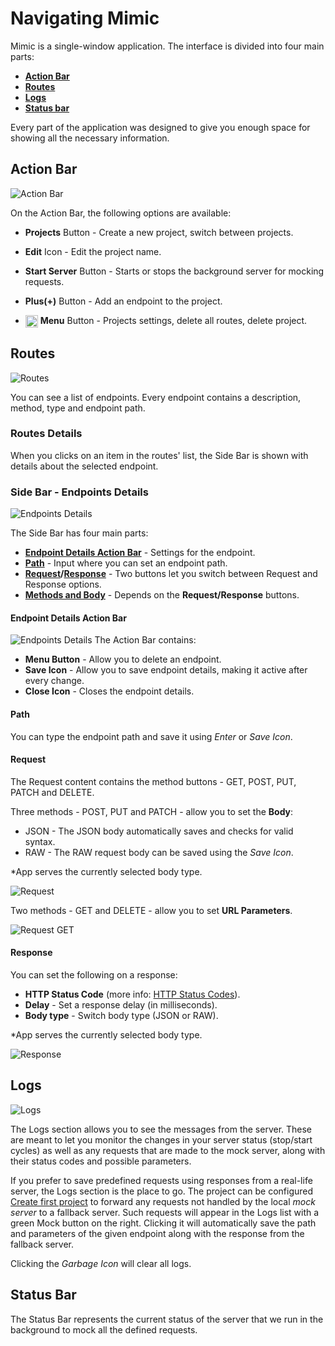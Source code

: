 # Navigating Mimic

Mimic is a single-window application. The interface is divided into four main parts:

- **[Action Bar](#action-bar)**
- **[Routes](#routes)**
- **[Logs](#logs)**
- **[Status bar](#status-bar)**

Every part of the application was designed to give you enough space for showing all the necessary information.

## Action Bar

![Action Bar](../Images/actionbar.png 'Action bar')

On the Action Bar, the following options are available:

- **Projects** Button - Create a new project, switch between projects.

- **Edit** Icon - Edit the project name.

- **Start Server** Button - Starts or stops the background server for mocking requests.

- **Plus(+)** Button - Add an endpoint to the project.

- <img align="top" src="../Images/menuicon.png" width="20" > **Menu** Button - Projects settings, delete all routes, delete project.

## Routes

![Routes](../Images/routes.png 'Routes')

You can see a list of endpoints. Every endpoint contains a description, method, type and endpoint path.

### Routes Details

When you clicks on an item in the routes' list, the Side Bar is shown with details about the selected endpoint.

### Side Bar - Endpoints Details

![Endpoints Details](../Images/endpointdetails.png 'Endpoints Details')

The Side Bar has four main parts:

- **[Endpoint Details Action Bar](#endpoint-details-action-bar)** - Settings for the endpoint.
- **[Path](#path)** - Input where you can set an endpoint path.
- **[Request](#request)/[Response](#response)** - Two buttons let you switch between Request and Response options.
- **[Methods and Body](#request)** - Depends on the **Request/Response** buttons.

#### Endpoint Details Action Bar

![Endpoints Details](../Images/detailsoptions.png 'Endpoints Details')
The Action Bar contains:

- **Menu Button** - Allow you to delete an endpoint.
- **Save Icon** - Allow you to save endpoint details, making it active after every change.
- **Close Icon** - Closes the endpoint details.

#### Path

You can type the endpoint path and save it using _Enter_ or _Save Icon_.

#### Request

The Request content contains the method buttons - GET, POST, PUT, PATCH and DELETE.

Three methods - POST, PUT and PATCH - allow you to set the **Body**:

- JSON - The JSON body automatically saves and checks for valid syntax.
- RAW - The RAW request body can be saved using the _Save Icon_.

\*App serves the currently selected body type.

![Request](../Images/request.png 'Request')

Two methods - GET and DELETE - allow you to set **URL Parameters**.

![Request GET](../Images/requestGET.png 'Request GET')

#### Response

You can set the following on a response:

- **HTTP Status Code** (more info: [HTTP Status Codes](https://www.w3.org/Protocols/rfc2616/rfc2616-sec10.html)).
- **Delay** - Set a response delay (in milliseconds).
- **Body type** - Switch body type (JSON or RAW).

\*App serves the currently selected body type.

![Response](../Images/response.png 'Response')

## Logs

![Logs](../Images/logs.png 'Logs')

The Logs section allows you to see the messages from the server. These are meant to let you monitor the changes in your server status (stop/start cycles) as well as any requests that are made to the mock server, along with their status codes and possible parameters.

If you prefer to save predefined requests using responses from a real-life server, the Logs section is the place to go. The project can be configured [Create first project](basics/create-first-project.md) to forward any requests not handled by the local _mock server_ to a fallback server. Such requests will appear in the Logs list with a green Mock button on the right. Clicking it will automatically save the path and parameters of the given endpoint along with the response from the fallback server.

Clicking the _Garbage Icon_ will clear all logs.

## Status Bar

The Status Bar represents the current status of the server that we run in the background to mock all the defined requests.
